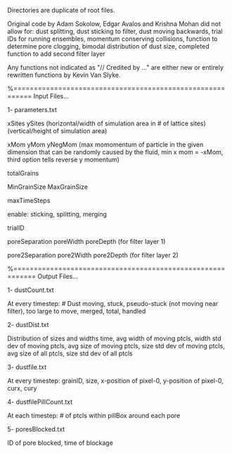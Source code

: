 Directories are duplicate of root files.

Original code by Adam Sokolow, Edgar Avalos and Krishna Mohan did not allow for:
dust splitting, dust sticking to filter, dust moving backwards, trial IDs for running ensembles, momentum conserving collisions, function to determine pore clogging, bimodal distribution of dust size, completed function to add second filter layer

Any functions not indicated as "// Credited by ..." are either new or entirely rewritten functions by Kevin Van Slyke.

%==========================================================
Input Files...

1- parameters.txt

xSites ySites (horizontal/width of simulation area in # of lattice sites) (vertical/height of simulation area)

xMom yMom yNegMom (max momomentum of particle in the given dimension that can be randomly caused by the fluid, min x mom = -xMom, third option tells reverse y momentum)

totalGrains

MinGrainSize MaxGrainSize

maxTimeSteps

enable: sticking, splitting, merging

trialID

poreSeparation poreWidth poreDepth (for filter layer 1)

pore2Separation pore2Width pore2Depth (for filter layer 2)

%===========================================================
Output Files...

1- dustCount.txt

At every timestep: # Dust moving, stuck, pseudo-stuck (not moving near filter), too large to move, merged, total, handled

2- dustDist.txt

Distribution of sizes and widths
time, avg width of moving ptcls, width std dev of moving ptcls, avg size of moving ptcls, size std dev of moving ptcls, avg size of all ptcls, size std dev of all ptcls

3- dustfile.txt

At every timestep: grainID, size, x-position of pixel-0, y-position of pixel-0, curx, cury

4- dustfilePillCount.txt

At each timestep: # of ptcls within pillBox around each pore

5- poresBlocked.txt

ID of pore blocked, time of blockage
